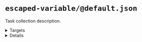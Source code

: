 #  `escaped-variable/@default.json`

Task collection description.

<!---0--><details>
<!---0--><summary>Targets</summary>

```
project
└─ escaped-variable.txt
```

<!---0--></details>

<!---0--><details>
<!---0--><summary>Details</summary>

## > escaped-variable/task

_Updating `escaped-variable.txt` using `overwrite`._

- Some purpose.

<!---1--><details>
<!---1--><summary>Targets</summary>

```
project
└─ escaped-variable.txt
```

<!---1--></details>

</details>

